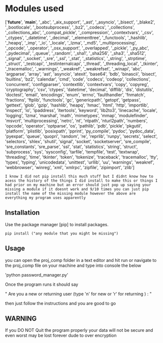 # Modules used 

['__future__', '__main__', '_abc', '_aix_support', '_ast', '_asyncio', '_bisect', '_blake2', '_bootlocale', '_bootsubprocess', '_bz2', '_codecs', '_collections', '_collections_abc', '_compat_pickle', '_compression', '_contextvars', '_csv', '_ctypes', '_datetime', '_decimal', '_elementtree', '_functools', '_hashlib', '_heapq', '_imp', '_io', '_locale', '_lzma', '_md5', '_multiprocessing', '_opcode', '_operator', '_osx_support', '_overlapped', '_pickle', '_py_abc', '_pydecimal', '_queue', '_random', '_sha1', '_sha256', '_sha3', '_sha512', '_signal', '_socket', '_sre', '_ssl', '_stat', '_statistics', '_string', '_strptime', '_struct', '_testcapi', '_testinternalcapi', '_thread', '_threading_local', '_tkinter', '_tracemalloc', '_warnings', '_weakref', '_weakrefset', '_winapi', 'abc', 'argparse', 'array', 'ast', 'asyncio', 'atexit', 'base64', 'bdb', 'binascii', 'bisect', 'builtins', 'bz2', 'calendar', 'cmd', 'code', 'codecs', 'codeop', 'collections', 'concurrent', 'configparser', 'contextlib', 'contextvars', 'copy', 'copyreg', 'cryptography', 'csv', 'ctypes', 'datetime', 'decimal', 'difflib', 'dis', 'distutils', 'doctest', 'email', 'encodings', 'enum', 'errno', 'faulthandler', 'fnmatch', 'fractions', 'ftplib', 'functools', 'gc', 'genericpath', 'getopt', 'getpass', 'gettext', 'glob', 'gzip', 'hashlib', 'heapq', 'hmac', 'html', 'http', 'importlib', 'inspect', 'io', 'ipaddress', 'itertools', 'keyword', 'lib2to3', 'linecache', 'locale', 'logging', 'lzma', 'marshal', 'math', 'mimetypes', 'mmap', 'modulefinder', 'msvcrt', 'multiprocessing', 'netrc', 'nt', 'ntpath', 'nturl2path', 'numbers', 'opcode', 'operator', 'optparse', 'os', 'pathlib', 'pdb', 'pickle', 'pkgutil', 'platform', 'plistlib', 'posixpath', 'pprint', 'py_compile', 'pydoc', 'pydoc_data', 'pyexpat', 'queue', 'quopri', 'random', 're', 'reprlib', 'runpy', 'secrets', 'select', 'selectors', 'shlex', 'shutil', 'signal', 'socket', 'socketserver', 'sre_compile', 'sre_constants', 'sre_parse', 'ssl', 'stat', 'statistics', 'string', 'struct', 'subprocess', 'sys', 'sysconfig', 'tarfile', 'tempfile', 'test', 'textwrap', 'threading', 'time', 'tkinter', 'token', 'tokenize', 'traceback', 'tracemalloc', 'tty', 'types', 'typing', 'unicodedata', 'unittest', 'urllib', 'uu', 'warnings', 'weakref', 'webbrowser', 'winreg', 'xml', 'xmlrpc', 'zipfile', 'zipimport', 'zlib']

```
I know I did not pip install this much stuff but I didnt know how to acess the history of the things I did install to make this or things I had prior on my machine but an error should just pop up saying your missing a module if it doesnt work and 9/10 times you can just pip install the name of the missing module however the above are everything my program uses apparently
```
## Installation

Use the package manager [pip] to install packages.

```
pip install ("any module that you might be missing")
```

## Usage

you can open the proj_comp folder in a text editor and hit run or  navigate to the proj_comp file on your machine and type into console the below

'python password_manager.py' 

Once the program runs it should say 

" Are you a new or returning user (type 'n' for new or 'r' for returning ) : "

then just follow the instructions and you are good to go

## WARNING

If you DO NOT Quit the program properly your data will not be secure and even worst may be lost forever dude to over encryption
